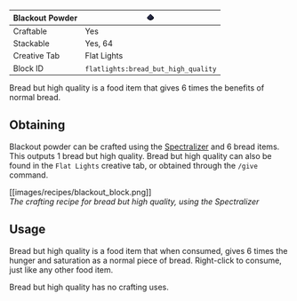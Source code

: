 | Blackout Powder  | ![](https://github.com/Syi-I/FlatLights/blob/gear_beta/src/main/resources/assets/flatlights/textures/item/blackout_powder.png) |
|------------------|--------------------------------------------------------------------------------------------------------------------------------|
| Craftable        | Yes                                                                                                                            |
| Stackable        | Yes, 64                                                                                                                        |
| Creative Tab     | Flat Lights                                                                                                                    |
| Block ID         | `flatlights:bread_but_high_quality`                                                                                            |

Bread but high quality is a food item that gives 6 times the benefits of normal bread.

## Obtaining
Blackout powder can be crafted using the [Spectralizer](Spectralizer) and 6 bread items. This outputs 1 bread but high quality. Bread but high quality can also be found in the `Flat Lights` creative tab, or obtained through the `/give` command.

[[images/recipes/blackout_block.png]]  
*The crafting recipe for bread but high quality, using the Spectralizer*

## Usage
Bread but high quality is a food item that when consumed, gives 6 times the hunger and saturation as a normal piece of bread. Right-click to consume, just like any other food item.

Bread but high quality has no crafting uses.